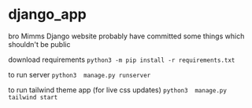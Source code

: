 # django_app
bro Mimms Django website
probably have committed some things which shouldn't be public 

download requirements `python3 -m pip install -r requirements.txt`

to run server `python3  manage.py runserver`

to run tailwind theme app (for live css updates) `python3  manage.py tailwind start`
